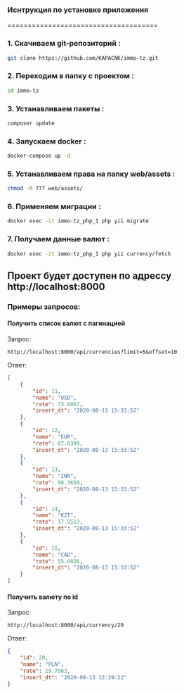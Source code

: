 ### Иснтрукция по установке приложения
=====================================

### 1. Скачиваем git-репозиторий :
```sh
git clone https://github.com/KAPACNK/immo-tz.git
```

### 2. Переходим в папку с проектом :
```sh
cd immo-tz
```

### 3. Устанавливаем пакеты :
```sh
composer update
```

### 4. Запускаем docker :
```sh
docker-compose up -d 
```

### 5. Устанавливаем права на папку web/assets :
```sh
chmod -R 777 web/assets/
```

### 6. Применяем миграции :
```sh
docker exec -it immo-tz_php_1 php yii migrate
```

### 7. Получаем данные валют :
```sh
docker exec -it immo-tz_php_1 php yii currency/fetch
```

## Проект будет доступен по адрессу http://localhost:8000

### Примеры запросов:

#### Получить список валют с пагинацией 
Запрос:
```
http://localhost:8000/api/currencies?limit=5&offset=10
```
Ответ:
```json
[
    {
        "id": 11,
        "name": "USD",
        "rate": 73.6067,
        "insert_dt": "2020-08-13 15:33:52"
    },
    {
        "id": 12,
        "name": "EUR",
        "rate": 87.0399,
        "insert_dt": "2020-08-13 15:33:52"
    },
    {
        "id": 13,
        "name": "INR",
        "rate": 98.3659,
        "insert_dt": "2020-08-13 15:33:52"
    },
    {
        "id": 14,
        "name": "KZT",
        "rate": 17.5513,
        "insert_dt": "2020-08-13 15:33:52"
    },
    {
        "id": 15,
        "name": "CAD",
        "rate": 55.6026,
        "insert_dt": "2020-08-13 15:33:52"
    }
]
```

#### Получить валюту по id
Запрос:
```
http://localhost:8000/api/currency/20
```
Ответ:
```json
{
    "id": 20,
    "name": "PLN",
    "rate": 19.7963,
    "insert_dt": "2020-08-13 13:39:22"
}
```


